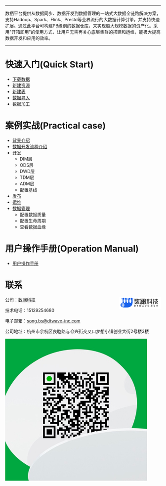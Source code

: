  



------

​	数栖平台提供从数据同步、数据开发到数据管理的一站式大数据全链路解决方案，支持Hadoop、Spark、Flink、Presto等业界流行的大数据计算引擎，并支持快速扩展。通过此平台可构建PB级别的数据仓库，来实现超大规模数据的资产化。采用"开箱即用"的使用方式，让用户无需再关心底层集群的搭建和运维，能极大提高数据开发和应用的效率。

------



# 快速入门(Quick Start)

- [下载数据](https://github.com/dtwave/shuxi/blob/master/doc/%E6%95%B0%E6%A0%96%E5%BC%80%E5%8F%91%E5%B9%B3%E5%8F%B0-%E5%B8%AE%E5%8A%A9%E6%96%87%E6%A1%A3.md#21-%E4%B8%8B%E8%BD%BD%E6%95%B0%E6%8D%AE)
- [新建资源](https://github.com/dtwave/shuxi/blob/master/doc/%E6%95%B0%E6%A0%96%E5%BC%80%E5%8F%91%E5%B9%B3%E5%8F%B0-%E5%B8%AE%E5%8A%A9%E6%96%87%E6%A1%A3.md#22-%E6%96%B0%E5%BB%BA%E8%B5%84%E6%BA%90)
- [新建表](https://github.com/dtwave/shuxi/blob/master/doc/%E6%95%B0%E6%A0%96%E5%BC%80%E5%8F%91%E5%B9%B3%E5%8F%B0-%E5%B8%AE%E5%8A%A9%E6%96%87%E6%A1%A3.md#23-%E6%96%B0%E5%BB%BA%E8%A1%A8)
- [数据导入](https://github.com/dtwave/shuxi/blob/master/doc/%E6%95%B0%E6%A0%96%E5%BC%80%E5%8F%91%E5%B9%B3%E5%8F%B0-%E5%B8%AE%E5%8A%A9%E6%96%87%E6%A1%A3.md#24-%E6%95%B0%E6%8D%AE%E5%AF%BC%E5%85%A5)
- [数据加工](https://github.com/dtwave/shuxi/blob/master/doc/%E6%95%B0%E6%A0%96%E5%BC%80%E5%8F%91%E5%B9%B3%E5%8F%B0-%E5%B8%AE%E5%8A%A9%E6%96%87%E6%A1%A3.md#25-%E6%95%B0%E6%8D%AE%E5%8A%A0%E5%B7%A5)

# 案例实战(Practical case)

- [背景介绍](https://github.com/dtwave/shuxi/blob/master/doc/%E6%95%B0%E6%A0%96%E5%BC%80%E5%8F%91%E5%B9%B3%E5%8F%B0-%E5%B8%AE%E5%8A%A9%E6%96%87%E6%A1%A3.md#41-%E8%83%8C%E6%99%AF%E4%BB%8B%E7%BB%8D)
- [数据开发流程介绍](https://github.com/dtwave/shuxi/blob/master/doc/%E6%95%B0%E6%A0%96%E5%BC%80%E5%8F%91%E5%B9%B3%E5%8F%B0-%E5%B8%AE%E5%8A%A9%E6%96%87%E6%A1%A3.md#42-%E6%95%B0%E6%8D%AE%E5%BC%80%E5%8F%91%E6%B5%81%E7%A8%8B%E4%BB%8B%E7%BB%8D)
- [开发](https://github.com/dtwave/shuxi/blob/master/doc/%E6%95%B0%E6%A0%96%E5%BC%80%E5%8F%91%E5%B9%B3%E5%8F%B0-%E5%B8%AE%E5%8A%A9%E6%96%87%E6%A1%A3.md#43-%E5%BC%80%E5%8F%91)
  - DIM层
  - ODS层
  - DWD层
  - TDM层
  - ADM层
  - 配置基线
- [发布](https://github.com/dtwave/shuxi/blob/master/doc/%E6%95%B0%E6%A0%96%E5%BC%80%E5%8F%91%E5%B9%B3%E5%8F%B0-%E5%B8%AE%E5%8A%A9%E6%96%87%E6%A1%A3.md#44-%E5%8F%91%E5%B8%83)
- [运维](https://github.com/dtwave/shuxi/blob/master/doc/%E6%95%B0%E6%A0%96%E5%BC%80%E5%8F%91%E5%B9%B3%E5%8F%B0-%E5%B8%AE%E5%8A%A9%E6%96%87%E6%A1%A3.md#45-%E8%BF%90%E7%BB%B4)
- [数据管理](https://github.com/dtwave/shuxi/blob/master/doc/%E6%95%B0%E6%A0%96%E5%BC%80%E5%8F%91%E5%B9%B3%E5%8F%B0-%E5%B8%AE%E5%8A%A9%E6%96%87%E6%A1%A3.md#46-%E6%95%B0%E6%8D%AE%E7%AE%A1%E7%90%86)
  - 配置数据质量
  - 配置生命周期
  - 查看数据血缘

# 用户操作手册(Operation Manual)

- [用户操作手册](https://github.com/dtwave/shuxi/blob/master/doc/%E6%95%B0%E6%A0%96%E5%BC%80%E5%8F%91%E5%B9%B3%E5%8F%B0-%E5%B8%AE%E5%8A%A9%E6%96%87%E6%A1%A3.md#3-%E7%94%A8%E6%88%B7%E6%93%8D%E4%BD%9C%E6%89%8B%E5%86%8C)

# 联系

<img src="doc/images/shuxi.png" style='float:right'/>

公司：[数澜科技](https://www.dtwave.com/)

技术电话：15129254680

电子邮箱：song.bs@dtwave-inc.com

公司地址：杭州市余杭区良睦路与仓兴街交叉口梦想小镇创业大街2号楼3楼

<img src="doc/images/weixin.png" align=center />

